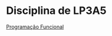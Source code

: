 # Disciplina de LP3A5

[Programação Funcional](https://github.com/isabeladuarte/ifsp-lp3a5/tree/main/javaCollectors)
